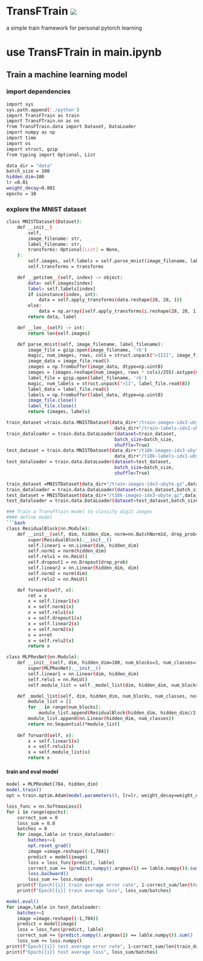 # TransFTrain ![](https://img.shields.io/badge/version-v0.1.0-brightgreen)
a simple train framework for personal pytorch learning

# use TransFTrain in main.ipynb
## Train a machine learning model
### import dependencies
```bash
import sys
sys.path.append('./python')
import TransFTrain as train
import TransFTrain.nn as nn
from TransFTrain.data import Dataset, DataLoader
import numpy as np
import time
import os
import struct, gzip
from typing import Optional, List
```

```bash
data_dir = "data"
batch_size = 100
hidden_dim=100
lr =0.01
weight_decay=0.001
epochs = 10
```

### explore the MNIST dataset
```bash
class MNISTDataset(Dataset):
    def __init__(
        self,
        image_filename: str,
        label_filename: str,
        transforms: Optional[List] = None,
    ):  
        self.images, self.labels = self.parse_mnist(image_filename, label_filename)
        self.transforms = transforms

    def __getitem__(self, index) -> object:
        data= self.images[index]
        label= self.labels[index]
        if isinstance(index, int):
            data = self.apply_transforms(data.reshape(28, 28, 1))
        else:
            data = np.array([self.apply_transforms(i.reshape(28, 28, 1)) for i in data])
        return data, label

    def __len__(self) -> int:
        return len(self.images)

    def parse_mnist(self, image_filename, label_filename):
        image_file = gzip.open(image_filename, 'rb')
        magic, num_images, rows, cols = struct.unpack(">IIII", image_file.read(16))
        image_data = image_file.read()
        images = np.frombuffer(image_data, dtype=np.uint8)
        images = (images.reshape(num_images, rows * cols)/255).astype(np.float32)
        label_file = gzip.open(label_filename, 'rb')
        magic, num_labels = struct.unpack(">II", label_file.read(8))
        label_data = label_file.read()
        labels = np.frombuffer(label_data, dtype=np.uint8)
        image_file.close()
        label_file.close()
        return (images, labels)
```

``` bash 
train_dataset =train.data.MNISTDataset(data_dir+"/train-images-idx3-ubyte.gz",
                                        data_dir+"/train-labels-idx1-ubyte.gz")
train_dataloader = train.data.DataLoader(dataset=train_dataset,
                                        batch_size=batch_size,
                                        shuffle=True)
test_dataset = train.data.MNISTDataset(data_dir+"/t10k-images-idx3-ubyte.gz",
                                        data_dir+"/t10k-labels-idx1-ubyte.gz")
test_dataloader = train.data.DataLoader(dataset=test_dataset,
                                        batch_size=batch_size,
                                        shuffle=True)
```

```bash
train_dataset =MNISTDataset(data_dir+"/train-images-idx3-ubyte.gz",data_dir+"/train-labels-idx1-ubyte.gz")
train_dataloader = train.data.DataLoader(dataset=train_dataset,batch_size=batch_size,shuffle=True)
test_dataset = MNISTDataset(data_dir+"/t10k-images-idx3-ubyte.gz",data_dir+"/t10k-labels-idx1-ubyte.gz")
test_dataloader = train.data.DataLoader(dataset=test_dataset,batch_size=batch_size,shuffle=True)

### Train a TransFTrain model to classify digit images
#### define model
```bash
class ResidualBlock(nn.Module):
    def __init__(self, dim, hidden_dim, norm=nn.BatchNorm1d, drop_prob=0.1):
        super(ResidualBlock).__init__()
        self.linear1 = nn.Linear(dim, hidden_dim)
        self.norm1 = norm(hidden_dim)
        self.relu1 = nn.ReLU()
        self.dropout1 = nn.Dropout(drop_prob)
        self.linear2 = nn.Linear(hidden_dim, dim)
        self.norm2 = norm(dim)
        self.relu2 = nn.ReLU()

    def forward(self, x):
        ret = x
        x = self.linear1(x)
        x = self.norm1(x)
        x = self.relu1(x)
        x = self.dropout1(x)
        x = self.linear2(x)
        x = self.norm2(x)
        x = x+ret
        x = self.relu2(x)
        return x

class MLPResNet(nn.Module):
    def __init__(self, dim, hidden_dim=100, num_blocks=3, num_classes=10, norm=nn.BatchNorm1d, drop_prob=0.1):
        super(MLPResNet).__init__()
        self.linear1 = nn.Linear(dim, hidden_dim)
        self.relu1 = nn.ReLU()
        self.module_list = self._model_list(dim, hidden_dim, num_blocks, num_classes, norm, drop_prob)

    def _model_list(self, dim, hidden_dim, num_blocks, num_classes, norm, drop_prob):
        module_list = []
        for _ in range(num_blocks):
            module_list.append(ResidualBlock(hidden_dim, hidden_dim//2, norm=norm, drop_prob=drop_prob))
        module_list.append(nn.Linear(hidden_dim, num_classes))
        return nn.Sequential(*module_list)
    
    def forward(self, x):
        x = self.linear1(x)
        x = self.relu1(x)
        x = self.module_list(x)
        return x
```

#### train and eval model
```bash
model = MLPResNet(784, hidden_dim)
model.train()
opt = train.optim.Adam(model.parameters(), lr=lr, weight_decay=weight_decay)
```

```bash
loss_func = nn.SoftmaxLoss()
for i in range(epochs):
    correct_sum = 0
    loss_sum = 0.0
    batches = 0
    for image,lable in train_dataloader:
        batches+=1
        opt.reset_grad()
        image =image.reshape((-1,784))
        predict = model(image)
        loss = loss_func(predict, lable)
        correct_sum += (predict.numpy().argmax(1) == lable.numpy()).sum()
        loss.backward()
        loss_sum += loss.numpy()
    print(f"Epoch[{i}] train average error rate", 1-correct_sum/len(train_dataloader.dataset))
    print(f"Epoch[{i}] train average loss", loss_sum/batches)
```

```bash
model.eval()
for image,lable in test_dataloader:
    batches+=1
    image =image.reshape((-1,784))
    predict = model(image)
    loss = loss_func(predict, lable)
    correct_sum += (predict.numpy().argmax(1) == lable.numpy()).sum()
    loss_sum += loss.numpy()
print(f"Epoch[{i}] test average error rate", 1-correct_sum/len(train_dataloader.dataset))
print(f"Epoch[{i}] test average loss", loss_sum/batches)
```